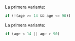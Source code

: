 La primera variante:

```js
if (!(age >= 14 && age <= 90))
```

La primera variante:

```js
if (age < 14 || age > 90)
```
